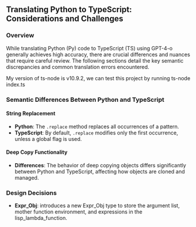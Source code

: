 ## Translating Python to TypeScript: Considerations and Challenges

### Overview

While translating Python (Py) code to TypeScript (TS) using GPT-4-o generally achieves high accuracy, there are crucial differences and nuances that require careful review. The following sections detail the key semantic discrepancies and common translation errors encountered.

My version of ts-node is v10.9.2, we can test this project by running ts-node index.ts

### Semantic Differences Between Python and TypeScript

#### String Replacement

- **Python**: The `.replace` method replaces all occurrences of a pattern.
- **TypeScript**: By default, `.replace` modifies only the first occurrence, unless a global flag is used.

#### Deep Copy Functionality

- **Differences**: The behavior of deep copying objects differs significantly between Python and TypeScript, affecting how objects are cloned and managed.

### Design Decisions

- **Expr_Obj**: introduces a new Expr_Obj type to store the argument list, mother function environment, and expressions in the lisp_lambda_function.
